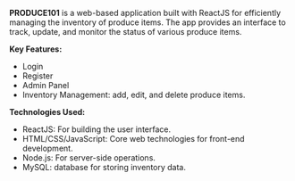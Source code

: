 **PRODUCE101** is a web-based application built with ReactJS for efficiently managing the inventory of produce items. The app provides an interface to track, update, and monitor the status of various produce items.

**Key Features:**
- Login
- Register
- Admin Panel 
- Inventory Management: add, edit, and delete produce items.

**Technologies Used:**
- ReactJS: For building the user interface.
- HTML/CSS/JavaScript: Core web technologies for front-end development.
- Node.js: For server-side operations.
- MySQL: database for storing inventory data.
